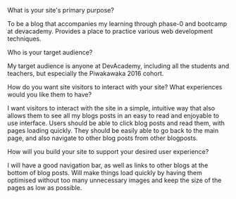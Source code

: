 What is your site's primary purpose?

  To be a blog that accompanies my learning through phase-0 and bootcamp at devacademy. Provides a place to practice various web development techniques.

Who is your target audience?

  My target audience is anyone at DevAcademy, including all the students and teachers, but especially the Piwakawaka 2016 cohort.

How do you want site visitors to interact with your site? What experiences would you like them to have?

  I want visitors to interact with the site in a simple, intuitive way that also allows them to see all my blogs posts in an easy to read and enjoyable to use interface.
  Users should be able to click blog posts and read them, with pages loading quickly. They should be easily able to go back to the main page, and also navigate to other blog posts from other blogposts.

How will you build your site to support your desired user experience?

  I will have a good navigation bar, as well as links to other blogs at the bottom of blog posts. Will make things load quickly by having them optimised without too many unnecessary images and keep the size of the pages as low as possible.

